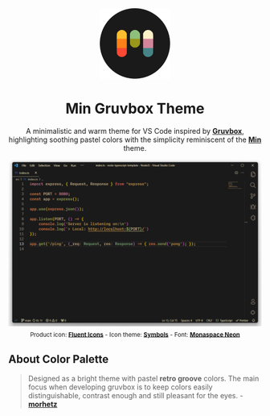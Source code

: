 <div align="center">

<img src="min-gruvbox-theme-logo.png" width="140">

# Min Gruvbox Theme

A minimalistic and warm theme for VS Code inspired by **[Gruvbox](https://github.com/morhetz/gruvbox)**, highlighting soothing pastel colors with the simplicity reminiscent of the **[Min](https://github.com/miguelsolorio/min-theme)** theme.

![preview-theme](./screenshot-theme.png)
<sub>Product icon: **[Fluent Icons](https://github.com/miguelsolorio/vscode-fluent-icons)** - Icon theme: **[Symbols](https://github.com/miguelsolorio/vscode-symbols)** - Font: **[Monaspace Neon](https://github.com/githubnext/monaspace)**</sub>

</div>

## About Color Palette
> Designed as a bright theme with pastel **retro groove** colors. The main focus when developing gruvbox is to keep colors easily distinguishable, contrast enough and still pleasant for the eyes. - **[morhetz](https://github.com/morhetz/gruvbox)**


